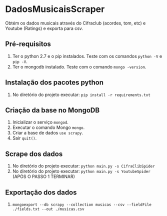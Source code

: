 DadosMusicaisScraper
================

Obtém os dados musicais através do Cifraclub (acordes, tom, etc) e Youtube (Ratings) e exporta para csv.

Pré-requisitos
--------------
1. Ter o python 2.7 e o pip instalados. Teste com os comandos ```python -V``` e ```pip -V```.
2. Ter o mongodb instalado. Teste com o comando ```mongo -version```.

Instalação dos pacotes python
-----------------------------
1. No diretório do projeto executar: ```pip install -r requirements.txt```

Criação da base no MongoDB
-------------------------

1. Inicializar o serviço ```mongod```.
2. Executar o comando Mongo ```mongo```.
3. Criar a base de dados ```use scrapy```.
4. Sair ``` quit() ```.

Scrape dos dados
----------------

1. No diretório do projeto executar: ```python main.py -s CifraClibSpider```
2. No diretório do projeto executar: ```python main.py -s YoutubeSpider``` (APÓS O PASSO 1 TERMINAR)

Exportação dos dados
--------------------

1. ```mongoexport --db scrapy --collection musicas --csv --fieldFile ./fields.txt --out ./musicas.csv```
